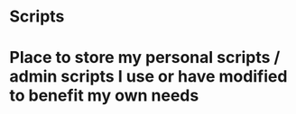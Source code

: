 # Scripts

# Place to store my personal scripts / admin scripts I use or have modified to benefit my own needs
